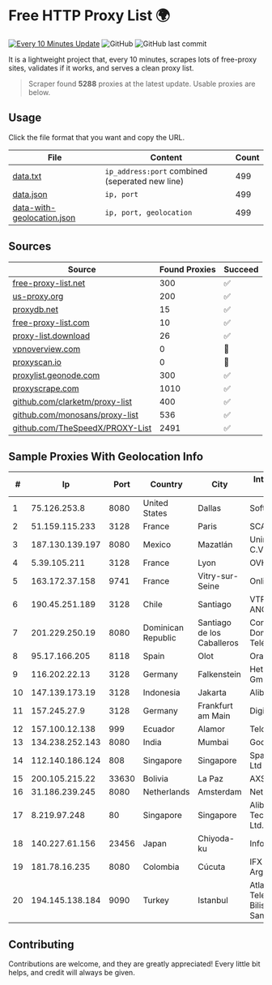 
# Free HTTP Proxy List 🌍

[![Every 10 Minutes Update](https://github.com/mertguvencli/http-proxy-list/actions/workflows/main.yml/badge.svg?branch=main)](https://github.com/mertguvencli/http-proxy-list/actions/workflows/main.yml)
![GitHub](https://img.shields.io/github/license/mertguvencli/http-proxy-list)
![GitHub last commit](https://img.shields.io/github/last-commit/mertguvencli/http-proxy-list)

It is a lightweight project that, every 10 minutes, scrapes lots of free-proxy sites, validates if it works, and serves a clean proxy list.


> Scraper found **5288** proxies at the latest update. Usable proxies are below.

## Usage

Click the file format that you want and copy the URL.


|File|Content|Count|
|----|-------|-----|
|[data.txt](https://raw.githubusercontent.com/mertguvencli/http-proxy-list/main/proxy-list/data.txt)|`ip_address:port` combined (seperated new line)|499|
|[data.json](https://raw.githubusercontent.com/mertguvencli/http-proxy-list/main/proxy-list/data.json)|`ip, port`|499|
|[data-with-geolocation.json](https://raw.githubusercontent.com/mertguvencli/http-proxy-list/main/proxy-list/data-with-geolocation.json)|`ip, port, geolocation`|499|

## Sources

|Source|Found Proxies|Succeed|
|------|-------------|-------|
|[free-proxy-list.net](https://free-proxy-list.net)|300|✅|
|[us-proxy.org](https://www.us-proxy.org)|200|✅|
|[proxydb.net](http://proxydb.net)|15|✅|
|[free-proxy-list.com](https://free-proxy-list.com/?page=&port=&type%5B%5D=http&type%5B%5D=https&up_time=0&search=Search)|10|✅|
|[proxy-list.download](https://www.proxy-list.download/HTTP)|26|✅|
|[vpnoverview.com](https://vpnoverview.com/privacy/anonymous-browsing/free-proxy-servers)|0|🚫|
|[proxyscan.io](https://www.proxyscan.io)|0|🚫|
|[proxylist.geonode.com](https://proxylist.geonode.com/api/proxy-list?limit=300&page=1&sort_by=lastChecked&sort_type=desc&protocols=http,https)|300|✅|
|[proxyscrape.com](https://api.proxyscrape.com/v2/?request=displayproxies&protocol=http&timeout=10000&country=all&ssl=all&anonymity=all)|1010|✅|
|[github.com/clarketm/proxy-list](https://raw.githubusercontent.com/clarketm/proxy-list/master/proxy-list-raw.txt)|400|✅|
|[github.com/monosans/proxy-list](https://raw.githubusercontent.com/monosans/proxy-list/main/proxies/http.txt)|536|✅|
|[github.com/TheSpeedX/PROXY-List](https://raw.githubusercontent.com/TheSpeedX/PROXY-List/master/http.txt)|2491|✅|


## Sample Proxies With Geolocation Info

|#|Ip|Port|Country|City|Internet Service Provider|
|-|--|----|-------|----|-------------------------|
|1|75.126.253.8|8080|United States|Dallas|SoftLayer|
|2|51.159.115.233|3128|France|Paris|SCALEWAY|
|3|187.130.139.197|8080|Mexico|Mazatlán|Uninet S.A. de C.V.|
|4|5.39.105.211|3128|France|Lyon|OVH SAS|
|5|163.172.37.158|9741|France|Vitry-sur-Seine|Online S.A.S.|
|6|190.45.251.189|3128|Chile|Santiago|VTR BANDA ANCHA S.A.|
|7|201.229.250.19|8080|Dominican Republic|Santiago de los Caballeros|Compañía Dominicana de Teléfonos S. A.|
|8|95.17.166.205|8118|Spain|Olot|Orange Spain|
|9|116.202.22.13|3128|Germany|Falkenstein|Hetzner Online GmbH|
|10|147.139.173.19|3128|Indonesia|Jakarta|Alibaba.com LLC|
|11|157.245.27.9|3128|Germany|Frankfurt am Main|DigitalOcean, LLC|
|12|157.100.12.138|999|Ecuador|Alamor|Telconet S.A|
|13|134.238.252.143|8080|India|Mumbai|Google LLC|
|14|112.140.186.124|808|Singapore|Singapore|Sparkstation Pte Ltd|
|15|200.105.215.22|33630|Bolivia|La Paz|AXS Bolivia S. A.|
|16|31.186.239.245|8080|Netherlands|Amsterdam|NetSkope Inc|
|17|8.219.97.248|80|Singapore|Singapore|Alibaba (US) Technology Co., Ltd.|
|18|140.227.61.156|23456|Japan|Chiyoda-ku|InfoSphere|
|19|181.78.16.235|8080|Colombia|Cúcuta|IFX Networks Argentina S.R.L|
|20|194.145.138.184|9090|Turkey|Istanbul|Atlantis Telekomunikasyon Bilisim Hizmetleri San. Tic. Ltd|



## Contributing

Contributions are welcome, and they are greatly appreciated! Every
little bit helps, and credit will always be given.

